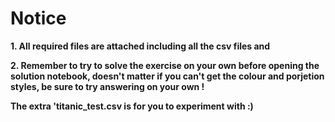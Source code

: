 # Notice
**1. All required files are attached including all the csv files and**

**2. Remember to try to solve the exercise on your own before opening the solution notebook, doesn't matter if you can't get the colour and porjetion styles, be sure to try answering on your own !**

**The extra 'titanic_test.csv is for you to experiment with :)**

